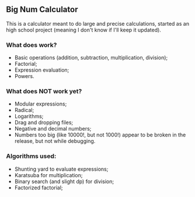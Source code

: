 ## Big Num Calculator
This is a calculator meant to do large and precise calculations, started as an high school project (meaning I don't know if I'll keep it updated).
### What does work?
- Basic operations (addition, subtraction, multiplication, division);
- Factorial;
- Expression evaluation;
- Powers.
### What does NOT work yet?
- Modular expressions;
- Radical;
- Logarithms;
- Drag and dropping files;
- Negative and decimal numbers;
- Numbers too big (like 10000!, but not 1000!) appear to be broken in the release, but not while debugging.
### Algorithms used:
- Shunting yard to evaluate expressions;
- Karatsuba for multiplication;
- Binary search (and slight dp) for division;
- Factorized factorial;
